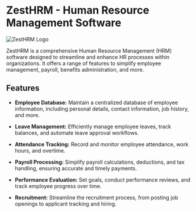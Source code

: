# ZestHRM - Human Resource Management Software

![ZestHRM Logo](https://example.com/zesthrm_logo.png)

ZestHRM is a comprehensive Human Resource Management (HRM) software designed to streamline and enhance HR processes within organizations. It offers a range of features to simplify employee management, payroll, benefits administration, and more.

## Features

- **Employee Database:** Maintain a centralized database of employee information, including personal details, contact information, job history, and more.

- **Leave Management:** Efficiently manage employee leaves, track balances, and automate leave approval workflows.

- **Attendance Tracking:** Record and monitor employee attendance, work hours, and overtime.

- **Payroll Processing:** Simplify payroll calculations, deductions, and tax handling, ensuring accurate and timely payments.

- **Performance Evaluation:** Set goals, conduct performance reviews, and track employee progress over time.

- **Recruitment:** Streamline the recruitment process, from posting job openings to applicant tracking and hiring.
